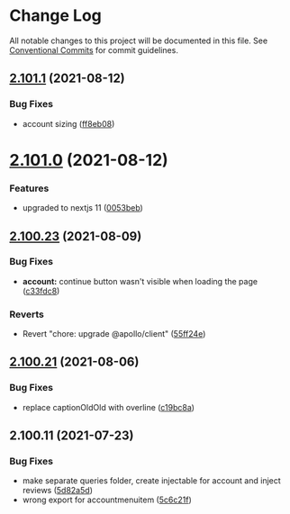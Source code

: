 # Change Log

All notable changes to this project will be documented in this file.
See [Conventional Commits](https://conventionalcommits.org) for commit guidelines.

## [2.101.1](https://github.com/ho-nl/m2-pwa/compare/@reachdigital/magento-customer-account@2.101.0...@reachdigital/magento-customer-account@2.101.1) (2021-08-12)


### Bug Fixes

* account sizing ([ff8eb08](https://github.com/ho-nl/m2-pwa/commit/ff8eb08fb8ef0e08be00a3abac1582799ec9d553))





# [2.101.0](https://github.com/ho-nl/m2-pwa/compare/@reachdigital/magento-customer-account@2.100.23...@reachdigital/magento-customer-account@2.101.0) (2021-08-12)


### Features

* upgraded to nextjs 11 ([0053beb](https://github.com/ho-nl/m2-pwa/commit/0053beb7ef597c190add7264256a0eaec35868da))





## [2.100.23](https://github.com/ho-nl/m2-pwa/compare/@reachdigital/magento-customer-account@2.100.22...@reachdigital/magento-customer-account@2.100.23) (2021-08-09)


### Bug Fixes

* **account:** continue button wasn't visible when loading the page ([c33fdc8](https://github.com/ho-nl/m2-pwa/commit/c33fdc8675ddf5f5fa5b57cb7ec07be3a93f0b30))


### Reverts

* Revert "chore: upgrade @apollo/client" ([55ff24e](https://github.com/ho-nl/m2-pwa/commit/55ff24ede0e56c85b8095edadadd1ec5e0b1b8d2))





## [2.100.21](https://github.com/ho-nl/m2-pwa/compare/@reachdigital/magento-customer-account@2.100.20...@reachdigital/magento-customer-account@2.100.21) (2021-08-06)


### Bug Fixes

* replace captionOldOld with overline ([c19bc8a](https://github.com/ho-nl/m2-pwa/commit/c19bc8aee829432a8c72d0d4bc9d266110af65ab))





## 2.100.11 (2021-07-23)


### Bug Fixes

* make separate queries folder, create injectable for account and inject reviews ([5d82a5d](https://github.com/ho-nl/m2-pwa/commit/5d82a5d9162f687c2678cce215b77eedbaf1669e))
* wrong export for accountmenuitem ([5c6c21f](https://github.com/ho-nl/m2-pwa/commit/5c6c21f7759799b2725bff3d943d94fd9aef6820))
